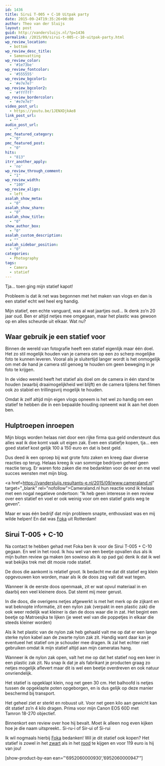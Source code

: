 ```yaml
---
id: 1436
title: Sirui T-005 + C-10 Uitpak party
date: 2015-09-24T19:35:26+00:00
author: Theo van der Sluijs
layout: post
guid: http://vandersluijs.nl/?p=1436
permalink: /2015/09/sirui-t-005-c-10-uitpak-party.html
wp_review_location:
  - bottom
wp_review_desc_title:
  - Samenvatting
wp_review_color:
  - '#1e73be'
wp_review_fontcolor:
  - '#555555'
wp_review_bgcolor1:
  - '#e7e7e7'
wp_review_bgcolor2:
  - '#ffffff'
wp_review_bordercolor:
  - '#e7e7e7'
video_post_url:
  - https://youtu.be/1JENXDjkAe8
link_post_url:
  - ""
audio_post_url:
  - ""
pmc_featured_category:
  - "0"
pmc_featured_post:
  - "0"
hits:
  - "813"
itrr_another_apply:
  - 'no'
wp_review_through_comment:
  - "1"
wp_review_width:
  - "100"
wp_review_align:
  - left
asalah_show_meta:
  - "0"
asalah_show_share:
  - "0"
asalah_show_title:
  - "0"
show_author_box:
  - "0"
asalah_custom_description:
  - ""
asalah_sidebar_position:
  - "0"
categories:
  - Photography
tags:
  - Camera
  - statief
---
```

Tja&#8230; toen ging mijn statief kapot!

Probleem is dat ik net was begonnen met het maken van vlogs en dan is een statief echt wel heel erg handig.

Mijn statief, een echte vanguard, was al wat jaartjes oud&#8230; Ik denk zo&#8217;n 20 jaar oud. Ben er altijd netjes mee omgegaan, maar het plastic was gewoon op en alles scheurde uit elkaar. Wat nu?<!--more-->


  


## Waar gebruik je een statief voor

Binnen de wereld van fotografie heeft een statief eigenlijk maar één doel. Het zo stil mogelijk houden van je camera om op een zo scherp mogelijke foto te kunnen leveren. Vooral als je sluitertijd langer wordt is het onmogelijk om met de hand je camera stil genoeg te houden om geen beweging in je foto te krijgen.

In de video wereld heeft het statief als doel om de camera in één stand te houden (waarbij draaimogelijkheid wel blijft) en de camera tijdens het filmen ook zo stabiel en trillingsvrij mogelijk te houden.

Omdat ik zelf altijd mijn eigen vlogs opneem is het wel zo handig om een statief te hebben die in een bepaalde houding opneemt wat ik aan het doen ben.

## Hulptroepen inroepen

Mijn blogs worden helaas niet door een rijke firma qua geld ondersteunt dus alles wat ik doe komt vaak uit eigen zak. Even een statiefje kopen, tja&#8230; een goed statief kost gelijk 100 á 150 euro en dat is best geld.

Dus deed ik een oproep bij wat grote foto zaken en kreeg daar diverse reacties op terug. Helaas kreeg ik van sommige bedrijven geheel geen reactie terug. Er waren foto zaken die me bedankten voor de eer en me veel succes wensten met mijn blog.

<a href=https://vandersluijs.resultants-e.nl/2015/09/www.cameraland.nl" target="_blank" rel="nofollow">Cameraland.nl</a> hun reactie vond ik helaas met een nogal negatieve ondertoon: &#8220;Ik heb geen interesse in een review over een statief en voel er ook weinig voor om een statief gratis weg te geven&#8221;.

Maar er was één bedrijf dat mijn probleem snapte, enthousiast was en mij wilde helpen! En dat was <a href="https://vandersluijs.nl/endorses/foka" target="_blank">Foka</a> uit Rotterdam!

## Sirui T-005 + C-10

Na contact te hebben gehad met Foka ben ik voor de Sirui T-005 + C-10 gegaan. En wel in het rood. Ik hou wel van een beetje opvallen dus als ik mijn buiten review ga maken (en sowieso als ik op pad ga) denk ik dat ik wel wat bekijks trek met dit mooie rode statief.

De doos die aankomt is relatief groot. Ik bedacht me dat dit statief erg klein opgevouwen kon worden, maar als ik de doos zag valt dat wat tegen.

Wanneer ik de eerste doos openmaak, zit er wat opvul materiaal in en daarbij een veel kleinere doos. Dat stemt mij meer gerust.

In die doos, die overigens netjes afgewerkt is met het merk op de zijkant en wat beknopte informatie, zit een nylon zak (verpakt in een plastic zak) die ook weer redelijk wat kleiner is dan de doos waar die in zat. Het begint een beetje op Matroesjka te lijken (je weet wel van die poppetjes in elkaar die steeds kleiner worden)

Als ik het plastic van de nylon zak heb gehaald valt me op dat er een lange sterke nylon kabel aan de zwarte nylon zak zit. Handig want daar kan je eventueel het statief om je schouder mee dragen. Ik zal het echter niet gebruiken omdat ik mijn statief altijd aan mijn cameratas hang.

Wanneer ik de nylon zak open, valt het me op dat het statief nog een keer in een plastic zak zit. Nu snap ik dat je als fabrikant je producten graag zo netjes mogelijk aflevert maar dit is wel een beetje overdreven en ook natuur onvriendelijk.

Het statief is opgeklapt klein, nog net geen 30 cm. Het balhoofd is netjes tussen de opgeklapte poten opgeborgen, en is dus gelijk op deze manier beschermd bij transport.

Het geheel ziet er sterkt en robuust uit. Voor net geen kilo aan gewicht kan dit statief zo&#8217;n 4 kilo dragen. Prima voor mijn Canon EOS 60D met Tamron 18-270 objectief.

Binnenkort een review over hoe hij bevalt. Moet ik alleen nog even kijken hoe je die naam uitspreekt.. Si-ru-i of Sir-ui of Si-rui

Ik wil nogmaals hierbij <a href="https://vandersluijs.nl/endorses/foka" target="_blank">Foka</a> bedanken! Wil je dit statief ook kopen? Het statief is zowel in het [zwart](https://vandersluijs.nl/endorses/siriu-zwart) als in het [rood](https://vandersluijs.nl/endorses/camera-nu) te kijgen en voor 119 euro is hij van jou!

[show-product-by-ean ean=&#8221;&#8216;6952060000930&#8217;,&#8217;6952060000947&#8242;&#8221;]